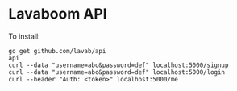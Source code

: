 # Lavaboom API

To install:

```
go get github.com/lavab/api
api
curl --data "username=abc&password=def" localhost:5000/signup
curl --data "username=abc&password=def" localhost:5000/login
curl --header "Auth: <token>" localhost:5000/me
```
